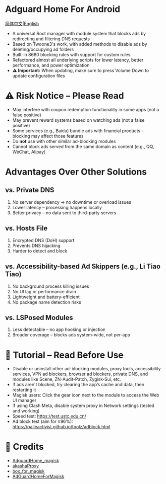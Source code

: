 # Adguard Home For Android
[简体中文](README.md)|[English](README.en.md)
- A universal Root manager with module system that blocks ads by redirecting and filtering DNS requests
- Based on Twoone3's work, with added methods to disable ads by deleting/occupying ad folders
- Built-in 8680 blocking rules with support for custom rules
- Refactored almost all underlying scripts for lower latency, better performance, and power optimization
- **⚠️ Important:** When updating, make sure to press Volume Down to update configuration files

# ⚠️ Risk Notice – Please Read

- May interfere with coupon redemption functionality in some apps (not a false positive)
- May prevent reward systems based on watching ads (not a false positive)
- Some services (e.g., Baidu) bundle ads with financial products – blocking may affect those features
- Do **not** use with other similar ad-blocking modules
- Cannot block ads served from the same domain as content (e.g., QQ, WeChat, Alipay)

# Advantages Over Other Solutions

## vs. Private DNS
1. No server dependency → no downtime or overload issues
2. Lower latency – processing happens locally
3. Better privacy – no data sent to third-party servers

## vs. Hosts File
1. Encrypted DNS (DoH) support
2. Prevents DNS hijacking
3. Harder to detect and block

## vs. Accessibility-based Ad Skippers (e.g., Li Tiao Tiao)
1. No background process killing issues
2. No UI lag or performance drain
3. Lightweight and battery-efficient
4. No package name detection risks

## vs. LSPosed Modules
1. Less detectable – no app hooking or injection
2. Broader coverage – blocks ads system-wide, not per-app

# 📖 Tutorial – Read Before Use

- Disable or uninstall other ad-blocking modules, proxy tools, accessibility services, VPN ad blockers, browser ad blockers, private DNS, and modules like Scene, ZN-Audit-Patch, Zygisk-Sui, etc.
- If ads aren't blocked, try clearing the app’s cache and data, then restarting it
- Magisk users: Click the gear icon next to the module to access the Web UI manager
- If using Clash Meta, disable system proxy in Network settings (tested and working)
- Speed test: https://test.ustc.edu.cn/
- Ad block test (aim for ≥96%): https://paileactivist.github.io/toolz/adblock.html

# 🙏 Credits

- [AdguardHome_magisk](https://github.com/410154425/AdGuardHome_magisk)
- [akashaProxy](https://github.com/ModuleList/akashaProxy)
- [box_for_magisk](https://github.com/taamarin/box_for_magisk)
- [AdGuardHomeForMagisk](https://github.com/twoone-3/AdGuardHomeForMagisk)
